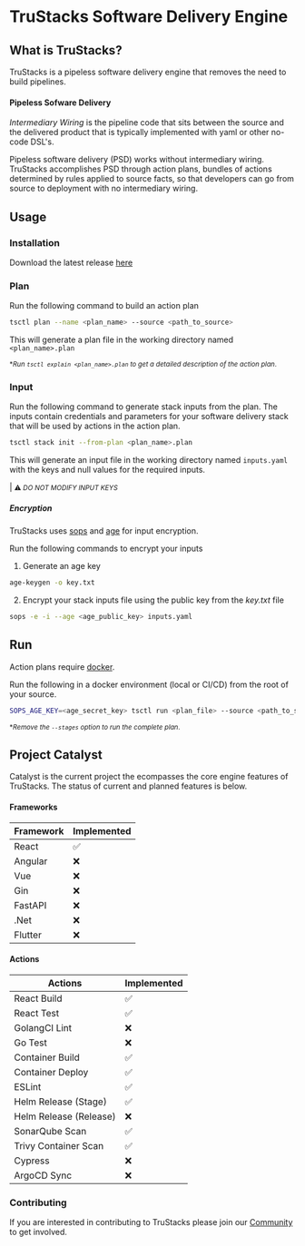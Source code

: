 # TruStacks Software Delivery Engine

## What is TruStacks?

TruStacks is a pipeless software delivery engine that removes the need to build pipelines.

#### Pipeless Sofware Delivery

*Intermediary Wiring* is the pipeline code that sits between the source and the delivered product that is typically implemented with yaml or other no-code DSL's.

Pipeless software delivery (PSD) works without intermediary wiring. TruStacks accomplishes PSD through action plans, bundles of actions determined by rules applied to source facts, so that developers can go from source to deployment with no intermediary wiring.

## Usage

### Installation

Download the latest release [here](https://github.com/TruStacks/trustacks/releases)

### Plan

Run the following command to build an action plan

```bash
tsctl plan --name <plan_name> --source <path_to_source>
```

This will generate a plan file in the working directory named `<plan_name>.plan`

<small>**Run `tsctl explain <plan_name>.plan` to get a detailed description of the action plan*.</small>

### Input

Run the following command to generate stack inputs from the plan. The inputs contain credentials and parameters for your software delivery stack that will be used by actions in the action plan.

```bash
tsctl stack init --from-plan <plan_name>.plan
```

This will generate an input file in the working directory named `inputs.yaml` with the keys and null values for the required inputs.

| <small>⚠ *DO NOT MODIFY INPUT KEYS*</small>

##### Encryption

TruStacks uses [sops](https://github.com/getsops/sops) and [age](https://github.com/FiloSottile/age) for input encryption.

Run the following commands to encrypt your inputs

1. Generate an age key

```bash
age-keygen -o key.txt
```

2. Encrypt your stack inputs file using the public key from the *key.txt* file

```bash
sops -e -i --age <age_public_key> inputs.yaml
```

## Run

Action plans require [docker](https://www.docker.com/).

Run the following in a docker environment (local or CI/CD) from the root of your source.

```bash
SOPS_AGE_KEY=<age_secret_key> tsctl run <plan_file> --source <path_to_source> --inputs <path_to_encrypted_inputs> --stages feedback
```

<small>**Remove the `--stages` option to run the complete plan*.</small>

## Project Catalyst

Catalyst is the current project the ecompasses the core engine features of TruStacks. The status of current and planned features is below.

#### Frameworks

|Framework|Implemented|
|-|-|
|React|✅|
|Angular|❌|
|Vue|❌|
|Gin|❌|
|FastAPI|❌|
|.Net|❌|
|Flutter|❌|

#### Actions

|Actions|Implemented|
|-|-|
|React Build|✅|
|React Test|✅|
|GolangCI Lint|❌|
|Go Test|❌|
|Container Build|✅|
|Container Deploy|✅|
|ESLint|✅|
|Helm Release (Stage)|✅|
|Helm Release (Release)|❌|
|SonarQube Scan|✅|
|Trivy Container Scan|✅|
|Cypress|❌|
|ArgoCD Sync|❌|

### Contributing

If you are interested in contributing to TruStacks please join our [Community](https://discord.gg/usgjQj7QTd) to get involved. 